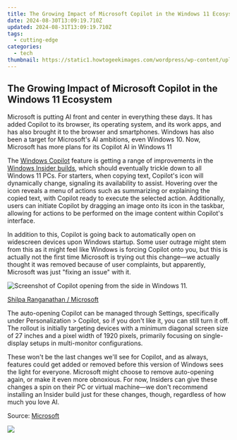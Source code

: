 ```yaml
---
title: The Growing Impact of Microsoft Copilot in the Windows 11 Ecosystem
date: 2024-08-30T13:09:19.710Z
updated: 2024-08-31T13:09:19.710Z
tags:
  - cutting-edge
categories:
  - tech
thumbnail: https://static1.howtogeekimages.com/wordpress/wp-content/uploads/2024/01/microsoft-copilot-logo.jpg
---
```


## The Growing Impact of Microsoft Copilot in the Windows 11 Ecosystem

Microsoft is putting AI front and center in everything these days. It has added Copilot to its browser, its operating system, and its work apps, and has also brought it to the browser and smartphones. Windows has also been a target for Microsoft's AI ambitions, even Windows 10\. Now, Microsoft has more plans for its Copilot AI in Windows 11

 The [Windows Copilot](https://vimeo-videos.techidaily.com/new-2024-approved-ultimate-vimeo-cutting-suite-revealed/) feature is getting a range of improvements in the [Windows Insider builds](https://tiktok-clips.techidaily.com/2024-approved-deciphering-tiktoks-pfp-code-a-thorough-analysis/), which should eventually trickle down to all Windows 11 PCs. For starters, when copying text, Copilot's icon will dynamically change, signaling its availability to assist. Hovering over the icon reveals a menu of actions such as summarizing or explaining the copied text, with Copilot ready to execute the selected action. Additionally, users can initiate Copilot by dragging an image onto its icon in the taskbar, allowing for actions to be performed on the image content within Copilot's interface.

 In addition to this, Copilot is going back to automatically open on widescreen devices upon Windows startup. Some user outrage might stem from this as it might feel like Windows is forcing Copilot onto you, but this is actually not the first time Microsoft is trying out this change—we actually thought it was removed because of user complaints, but apparently, Microsoft was just "fixing an issue" with it.

![Screenshot of Copilot opening from the side in Windows 11.](https://static1.howtogeekimages.com/wordpress/wp-content/uploads/2024/02/gfrfxu3baai3i8_-1.jpg) 

[Shilpa Ranganathan / Microsoft](https://twitter.com/ShilpaRan/status/1754932739625910653)

 The auto-opening Copilot can be managed through Settings, specifically under Personalization > Copilot, so if you don't like it, you can still turn it off. The rollout is initially targeting devices with a minimum diagonal screen size of 27 inches and a pixel width of 1920 pixels, primarily focusing on single-display setups in multi-monitor configurations.

 These won't be the last changes we'll see for Copilot, and as always, features could get added or removed before this version of Windows sees the light for everyone. Microsoft might choose to remove auto-opening again, or make it even more obnoxious. For now, Insiders can give these changes a spin on their PC or virtual machine—we don't recommend installing an Insider build just for these changes, though, regardless of how much you love AI.

 Source: [Microsoft](https://blogs.windows.com/windows-insider/2024/02/08/announcing-windows-11-insider-preview-build-26052-canary-and-dev-channels/)

<ins class="adsbygoogle"
     style="display:block"
     data-ad-format="autorelaxed"
     data-ad-client="ca-pub-7571918770474297"
     data-ad-slot="1223367746"></ins>



<ins class="adsbygoogle"
     style="display:block"
     data-ad-client="ca-pub-7571918770474297"
     data-ad-slot="8358498916"
     data-ad-format="auto"
     data-full-width-responsive="true"></ins>



<!-- affiliate ads begin -->
<a href="https://store.absolute.com/order/checkout.php?PRODS=4601998&QTY=1&AFFILIATE=108875&CART=1"><img src="https://secure.avangate.com/images/merchant/ef70e26a0b5da778eda3f48014d087cd/728x90_larger-shield.jpg" border="0"></a>
<!-- affiliate ads end -->